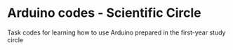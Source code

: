 # Arduino codes - Scientific Circle
Task codes for learning how to use Arduino prepared in the first-year study circle
